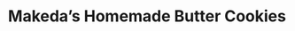 ---
title: "Makeda’s Homemade Butter Cookies"
url: /memphis/makedas-homemade-butter-cookies/
shop: Konditorei
---